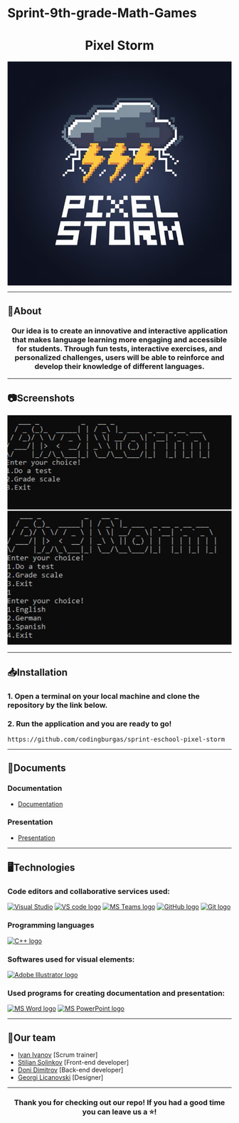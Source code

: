 # Sprint-9th-grade-Math-Games
<h1 align="center">Pixel Storm</h1>
<p align="center">
  <img src="resources/d51a204f-0d42-47b9-bacb-d2faae25a635.jpg" alt="logo" align="center">
</p>
<hr>
<h2>📰About</h2>
<h3 align="center">
  Our idea is to create an innovative and interactive application that makes language learning more engaging and accessible for students. Through fun tests, interactive exercises, and personalized challenges, users will be able to reinforce and develop their knowledge of different languages.
</h3>
<hr>
<h2>📷Screenshots</h2>
<p align="center">
      <img src="resources/9bbdfb40-1c0d-40b0-876f-0abb3a81a01d.jpg" alt="screenshot 1" width="600px">
  <img src="resources/b2d4fb9d-c17d-4ba5-98cd-e50b5dec28c7.jpg" alt="screenshot 1" width="600px">
</p>
<hr>
<h2>📥Installation</h2>
<h3>1. Open a terminal on your local machine and clone the repository by the link below.</h3>
<h3>2. Run the application and you are ready to go!</h3>
<pre>https://github.com/codingburgas/sprint-eschool-pixel-storm</pre>
<hr>
<h2>📃Documents</h2>
<h3>Documentation</h3>
<ul>
  <li><a href="https://codingburgas-my.sharepoint.com/:w:/g/personal/gvlitsanowski23_codingburgas_bg/ETr3WMmguZ9MgCV1uMpVjZ0BYS9h5B76-XUSCWXF7UnaFw?e=DwVd0Q" download>Documentation</a></li>
</ul>
<h3>Presentation</h3>
<ul>
  <li><a href="https://codingburgas-my.sharepoint.com/:p:/g/personal/iiivanov23_codingburgas_bg/EbypSJbsDs5AgiRySsAfuwcBW-3-pNmiqeS_AdJN2J3_Dw?e=dNmJIw" download>Presentation</a></li>
</ul>
<hr>
<h2>🖥️Technologies</h2>
<h3> Code editors and collaborative services used:</h3>
<p align="left">
  <a href="https://visualstudio.microsoft.com/vs/"><img src="https://visualstudio.microsoft.com/wp-content/uploads/2021/10/Product-Icon.svg" alt="Visual Studio" width="50"/></a>
  <a href="https://code.visualstudio.com/"><img src="https://upload.wikimedia.org/wikipedia/commons/thumb/9/9a/Visual_Studio_Code_1.35_icon.svg/2048px-Visual_Studio_Code_1.35_icon.svg.png" alt="VS code logo" width="48px" /></a>
  <a href="https://www.microsoft.com/en/microsoft-teams/group-chat-software"><img src="https://img.icons8.com/color/344/microsoft-teams.png" alt="MS Teams logo" width="50px" /></a>
  <a href="https://github.com/"><img src="https://joshuapenalba.files.wordpress.com/2014/12/github-icon.png" alt="GitHub logo" width="55"/></a>
  <a href="https://git-scm.com/"><img src="https://git-scm.com/images/logos/downloads/Git-Icon-1788C.png" alt="Git logo" width="48px"></a>
</p>
<h3>Programming languages</h3>
<p align="left">
  <a href="https://www.cplusplus.com/"><img src="https://brandslogos.com/wp-content/uploads/thumbs/c-logo-vector.svg" alt="C++ logo" width="50px"/></a>
</p>
<h3>Softwares used for visual elements:</h3>
  <a href="https://www.adobe.com/products/illustrator.html"><img src="https://upload.wikimedia.org/wikipedia/commons/thumb/f/fb/Adobe_Illustrator_CC_icon.svg/1200px-Adobe_Illustrator_CC_icon.svg.png" alt="Adobe Illustrator logo" width="50px" /></a>
<h3>Used programs for creating documentation and presentation:</h3>
<p align="left">
  <a href="https://codingburgas-my.sharepoint.com/:w:/g/personal/gvlitsanowski23_codingburgas_bg/ETr3WMmguZ9MgCV1uMpVjZ0BYS9h5B76-XUSCWXF7UnaFw?e=DwVd0Q"><img src="https://img.icons8.com/color/344/ms-word.png" alt="MS Word logo" width="48px" /></a>
  <a href="https://www.microsoft.com/en-ww/microsoft-365/powerpoint"><img src="https://img.icons8.com/color/344/ms-powerpoint.png" alt="MS PowerPoint logo" width="48px" /></a>
</p>
<hr>
<h2 align="left">🧒Our team</h2>
<ul>
  <li><a href="https://github.com/IIIvanov23">Ivan Ivanov</a> [Scrum trainer] <br></li>
  <li><a href="https://github.com/SPSolinkov23">Stilian Solinkov</a> [Front-end developer] <br></li>
  <li><a href="https://github.com/DBDimitrov23">Doni Dimitrov</a> [Back-end developer]<br></li>
  <li><a href="https://github.com/GVLicanovski23">Georgi Licanovski</a> [Designer] <br></li>
</ul>
<hr>
<h3 align="center">Thank you for checking out our repo! If you had a good time you can leave us a ⭐!</h3>
